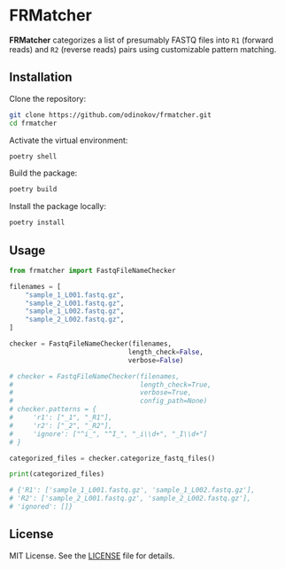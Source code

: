 # FRMatcher

**FRMatcher** categorizes a list of presumably FASTQ files into `R1` (forward reads) and `R2` (reverse reads) pairs using customizable pattern matching.

## Installation

Clone the repository:
   ```bash
   git clone https://github.com/odinokov/frmatcher.git
   cd frmatcher
   ```

Activate the virtual environment:
   ```bash
   poetry shell
   ```

Build the package:
   ```bash
   poetry build
   ```

Install the package locally:
   ```bash
   poetry install
   ```

## Usage

```python
from frmatcher import FastqFileNameChecker

filenames = [
    "sample_1_L001.fastq.gz",
    "sample_2_L001.fastq.gz",
    "sample_1_L002.fastq.gz",
    "sample_2_L002.fastq.gz",
]

checker = FastqFileNameChecker(filenames,
                              length_check=False,
                              verbose=False)

# checker = FastqFileNameChecker(filenames,
#                                length_check=True,
#                                verbose=True,
#                                config_path=None)
# checker.patterns = {
#     'r1': ["_1", "_R1"],
#     'r2': ["_2", "_R2"],
#     'ignore': ["^i_", "^I_", "_i\\d+", "_I\\d+"]
# }

categorized_files = checker.categorize_fastq_files()

print(categorized_files)

# {'R1': ['sample_1_L001.fastq.gz', 'sample_1_L002.fastq.gz'],
# 'R2': ['sample_2_L001.fastq.gz', 'sample_2_L002.fastq.gz'],
# 'ignored': []}

```

## License

MIT License. See the [LICENSE](LICENSE) file for details.

